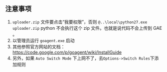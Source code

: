 ---
---

## 注意事项
1. `uploader.zip` 文件要点击“我要权限”，否则 `@..\local\python27.exe uploader.zip` python 不会执行这个 zip 文件。也就是说代码不会上传到 GAE 。
2. 以管理员运行 `goagent.exe` 启动
3. 其他参照官方网站的文档：https://code.google.com/p/goagent/wiki/InstallGuide
4. 另外，如果 `Auto Switch Mode` 下上网不了，去`Options->Switch Rules`下添加规则

